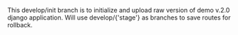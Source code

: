 This develop/init branch is to initialize and upload raw version of demo v.2.0 django application.
Will use develop/{'stage'} as branches to save routes for rollback.
